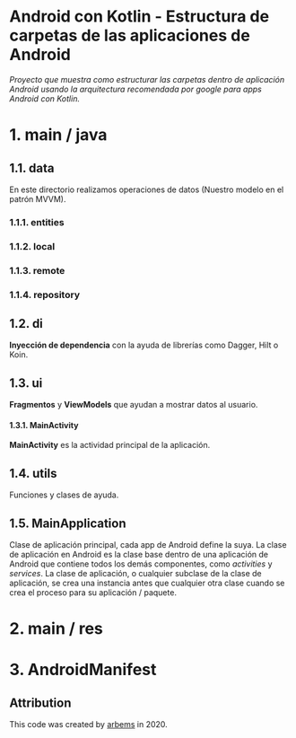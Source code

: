 # Android con Kotlin - Estructura de carpetas de las aplicaciones de Android

*Proyecto que muestra como estructurar las carpetas dentro de aplicación Android usando la arquitectura recomendada por google para apps Android con Kotlin.*

# 1. main / java

## 1.1. data

En este directorio realizamos operaciones de datos (Nuestro modelo en el patrón MVVM). 

### 1.1.1. entities
### 1.1.2. local
### 1.1.3. remote
### 1.1.4. repository
 
## 1.2. di

**Inyección de dependencia** con la ayuda de librerías como Dagger, Hilt o Koin.

## 1.3. ui

**Fragmentos** y **ViewModels** que ayudan a mostrar datos al usuario.

#### 1.3.1.  MainActivity

**MainActivity** es la actividad principal de la aplicación.

## 1.4. utils

Funciones y clases de ayuda.

## 1.5. MainApplication

Clase de aplicación principal, cada app de Android define la suya. La clase de aplicación en Android es la clase base dentro de una aplicación de Android que contiene todos los demás componentes, como *activities* y *services*. La clase de aplicación, o cualquier subclase de la clase de aplicación, se crea una instancia antes que cualquier otra clase cuando se crea el proceso para su aplicación / paquete.

# 2. main / res

# 3. AndroidManifest

## Attribution

This code was created by [arbems](https://github.com/arbems) in 2020.